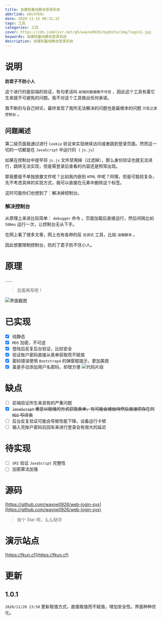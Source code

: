 ```yaml
---
title: 自建轻量纯静态登录系统
abbrlink: e8c47b9c
date: 2020-11-15 00:31:22
tags: 工具
categories: 工具
cover: https://cdn.jsdelivr.net/gh/wayne0926/myphoto/img/login1.jpg
keywords: 自建轻量纯静态登录系统
description: 自建轻量纯静态登录系统
---
```

# 说明

**防君子不防小人**

这个进行的是前端的验证，有句老话叫 `前端的数据都不可信` ，因此这个工具有着它生来就不可避免的问题。我不对这个工具做出任何承诺。

我不断的与自己辩论，最终发现了我所无法解决的问题也是最根本的问题 `万恶之源 控制台` 。

## 问题阐述

第二级页面我通过进行 `Cookie` 验证来实现继续访问或者跳到登录页面。然而这一切的一切都是在 `JavaScript` 中运行的（ `js.js`）

如果在控制台中提早将 `js.js` 文件禁用掉（过滤掉），那么身份验证也就无法进行，跳转无法实现，但是需登录后查看的内容还是照常出现。

那我要是不单独放置文件呢？比如我内嵌到 `HTML` 中呢？同理，但是可能较复杂，先不考虑具体的实现方式，我可以直接在元素中删除这个标签。

这时可能你们也想到了：解决掉控制台。

### 解决控制台

从原理上来讲比较简单： `debugger` 命令 。页面加载后直接运行，然后间隔比如 `500ms` 运行一次，让控制台无从下手。

在网上看了很多文章，网上也有各种的反 `反调式` 工具，比如 `油猴脚本` 。

因此想要限制控制台，防的了君子防不住小人。

# 原理
……

> 后面再写吧！

![界面截图](https://cdn.jsdelivr.net/gh/wayne0926/myphoto/img/%E7%BD%91%E9%A1%B5%E6%8D%95%E8%8E%B7_20-11-2020_223620_localhost.jpeg)

# 已实现

- [x] 纯静态
- [x] `MD5` 加密，不可逆
- [x] 登陆后反复后台验证，比较安全
- [x] 验证账户密码直接从表单获取而不赋值
- [x] 密码错误使用 `Bootstrap4` 的弹窗框提示，更加美观
- [x] 虽是手动添加用户名密码，却很方便
![代码片段](https://cdn.jsdelivr.net/gh/wayne0926/myphoto/img/Snipaste_2020-11-15_01-18-28.jpg)

# 缺点
- [ ] 前端验证所生来具有的严重问题
- [x] ~~`JavaScript` 里是以赋值的方式获取表单，有可能会被劫持然后直接把存在的 `MD5` 写进去~~
- [ ] 后台反复验证可能会导致性能下降，设备运行卡顿
- [ ] 输入完账户密码后回车来进行登录会有很大的延迟

# 待实现
- [ ] `SRI` 验证 `JavaScript` 完整性
- [ ] 加密算法加强

# 源码
[https://github.com/wayne0926/web-login-sys](https://github.com/wayne0926/web-login-sys)

> 给个 Star 呗，么么哒😙
# 演示站点
[https://fkun.cf](https://fkun.cf)

# 更新
## 1.0.1
`2020/11/20 23:50` 更新取值方式，直接取值而不赋值，增加安全性。界面种种优化。
